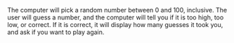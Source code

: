 The computer will pick a random number between 0 and 100, inclusive. The user will guess a number, and the computer will tell you if it is too high, too low, or correct. If it is correct, it will display how many guesses it took you, and ask if you want to play again.
